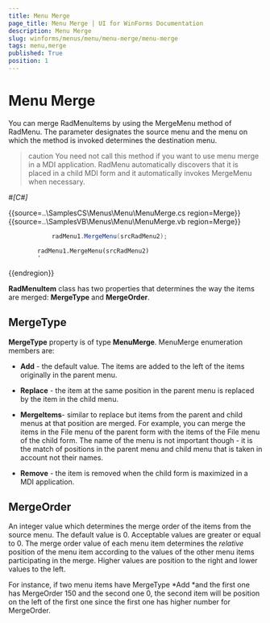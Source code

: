 ```yaml
---
title: Menu Merge
page_title: Menu Merge | UI for WinForms Documentation
description: Menu Merge
slug: winforms/menus/menu/menu-merge/menu-merge
tags: menu,merge
published: True
position: 1
---
```


# Menu Merge



You can merge RadMenuItems by using the MergeMenu method of RadMenu. The parameter designates the source menu and the menu on which the method is invoked determines the destination menu.

>caution You need not call this method if you want to use menu merge in a MDI application. RadMenu automatically discovers that it is placed in a child MDI form and it automatically invokes MergeMenu when necessary.
>
#_[C#]_

	



{{source=..\SamplesCS\Menus\Menu\MenuMerge.cs region=Merge}} 
{{source=..\SamplesVB\Menus\Menu\MenuMerge.vb region=Merge}} 

````C#
            radMenu1.MergeMenu(srcRadMenu2);
````
````VB.NET
        radMenu1.MergeMenu(srcRadMenu2)
        '
````

{{endregion}} 




__RadMenuItem__ class has two properties that determines the way the items are merged: __MergeType__ and __MergeOrder__.  
			

## MergeType

__MergeType__ property is of type __MenuMerge__. MenuMerge enumeration members are:
				

* __Add__ - the default value. The items are added to the left of the items originally in the parent menu.
						

* __Replace__ - the item at the same position in the parent menu is replaced by the item in the child menu.
						

* __MergeItems__- similar to replace but items from the parent and child menus at that position are merged. For example,
							you can merge the items in the File menu of the parent form with the items of the File menu of the child form. The name of the menu is not
							important though - it is the match of positions in the parent menu and child menu that is taken in account not their names.
						

* __Remove__ - the item is removed when the child form is maximized in a MDI application.
						

## MergeOrder

An integer value which determines the merge order of the items from the source menu. The default value is 0. Acceptable values are greater
					or equal to 0. The merge order value of each menu item determines the *relative* position of the menu item according
					to the values of the other menu items participating in the merge. Higher values are position to the right and lower values to the left.
				

For instance, if two menu items have MergeType *Add *and the first one has MergeOrder 150 and the second one 0,
					the second item will be position on the left of the first one since the first one has higher number for MergeOrder.
				
